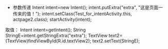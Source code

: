 - 参数传递
Intent intent=new Intent();
intent.putExtra("extra", "这是页面一传来的值！");
intent.setClass(Test_for_intentActivity.this, actpage2.class);
startActivity(intent);

取值：
Intent intent=getIntent();
String StringE=intent.getStringExtra("extra");
TextView text2=(TextView)findViewById(R.id.textView2);
text2.setText(StringE);
